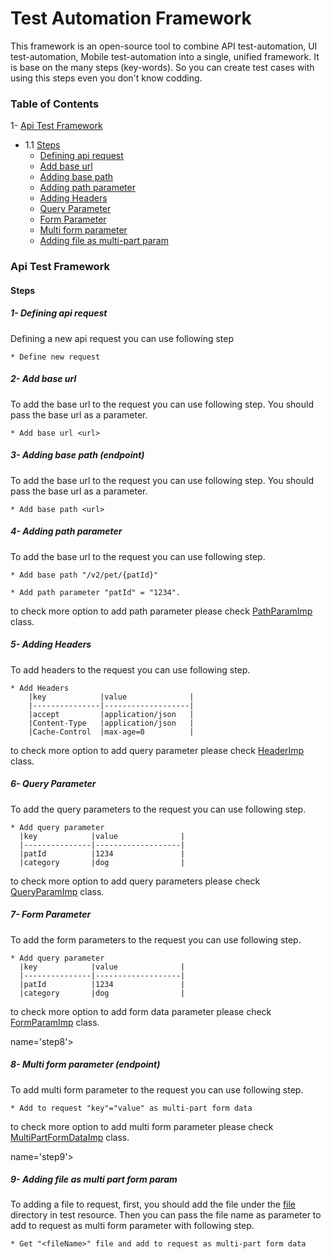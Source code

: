 # Test Automation Framework

This framework is an open-source tool to combine API test-automation, UI test-automation, Mobile test-automation into a single, unified framework. It is base on the many steps (key-words). So you can create test cases with using this steps even you don't know codding.

### Table of Contents
1- [Api Test Framework](#api)
- 1.1 [Steps](#apiSteps)    
    - [Defining api request](#step1)
    - [Add base url](#step2)
    - [Adding base path](#step3)
    - [Adding path parameter](#step4)
    - [Adding Headers](#step5)
    - [Query Parameter](#step6)
    - [Form Parameter](#step7)
    - [Multi form parameter](#step8)
    - [Adding file as multi-part param](#step9)


<a name='api'></a>
### Api Test Framework
<a name='apiSteps'></a>
#### Steps
<a name='step1'></a>
##### 1- Defining api request
Defining a new api request you can use following step

```* Define new request```
<a name='step2'></a>
##### 2- Add base url
To add the base url to the request you can use following step.
You should pass the base url as a parameter.

```* Add base url <url>```
<a name='step3'></a>
##### 3- Adding base path (endpoint)
To add the base url to the request you can use following step.
You should pass the base url as a parameter.

```* Add base path <url>```

<a name='step4'></a>
##### 4- Adding path parameter
To add the base url to the request you can use following step.

```* Add base path "/v2/pet/{patId}"```

```* Add path parameter "patId" = "1234".```

to check more option to add path parameter please check [PathParamImp](https://github.com/vmso/io.bdd_testing_frameworks/blob/bf4efcca584de9cfeeea06e5cd22863bdc6b3afa/mutual_methods/src/main/java/imp/PathParamImp.java#L1) class.
<a name='step5'></a>
##### 5- Adding Headers
To add headers to the request you can use following step.
```
* Add Headers
    |key            |value              |
    |---------------|-------------------|
    |accept         |application/json   |
    |Content-Type   |application/json   |
    |Cache-Control  |max-age=0          |
```
to check more option to add query parameter please check [HeaderImp](https://github.com/vmso/io.bdd_testing_frameworks/blob/bf4efcca584de9cfeeea06e5cd22863bdc6b3afa/mutual_methods/src/main/java/imp/HeaderImp.java#L1) class.
<a name='step6'></a>
##### 6- Query Parameter
To add the query parameters to the request you can use following step.

```
* Add query parameter
  |key            |value              |
  |---------------|-------------------|
  |patId          |1234               |
  |category       |dog                |
```
to check more option to add query parameters please check [QueryParamImp](https://github.com/vmso/io.bdd_testing_frameworks/blob/fa184ebc892b8d1f45e2acef0ba2ef7d2db6c70f/mutual_methods/src/main/java/imp/QueryParamImp.java#L1) class.

<a name='step7'></a>
##### 7- Form Parameter
To add the form parameters to the request you can use following step.

```
* Add query parameter
  |key            |value              |
  |---------------|-------------------|
  |patId          |1234               |
  |category       |dog                |
```
to check more option to add form data parameter please check [FormParamImp](https://github.com/vmso/io.bdd_testing_frameworks/blob/fa184ebc892b8d1f45e2acef0ba2ef7d2db6c70f/mutual_methods/src/main/java/imp/FormParamImp.java#L1) class.

name='step8'></a>
##### 8- Multi form parameter (endpoint)
To add multi form parameter to the request you can use following step.

```* Add to request "key"="value" as multi-part form data```

to check more option to add multi form parameter please check [MultiPartFormDataImp](https://github.com/vmso/io.bdd_testing_frameworks/blob/fa184ebc892b8d1f45e2acef0ba2ef7d2db6c70f/mutual_methods/src/main/java/imp/MultiPartFormDataImp.java#L1) class.

name='step9'></a>
##### 9- Adding file as multi part form param

To adding a file to request, first, you should add the file under the [file](https://github.com/vmso/io.bdd_testing_frameworks/tree/master/api_testing/src/test/resources/files) directory in test resource.
Then you can pass the file name as parameter to add to request as multi form parameter with following step.

```* Get "<fileName>" file and add to request as multi-part form data```